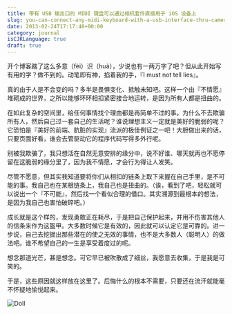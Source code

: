 ```yaml
---
title: 带有 USB 输出口的 MIDI 键盘可以通过相机套件直接用于 iOS 设备上
slug: you-can-connect-any-midi-keyboard-with-a-usb-interface-thru-camera-kit-to-an-ios-device
date: 2013-02-24T17:17:48+00:00
category: journal
isCJKLanguage: true
draft: true
---
```


开个博客踹了这么多意（fèi）识（huà），少说也有一两万字了吧？但从此开始写有用的字？做不到的。动笔即有神，掐着我的手，『I must not tell lies』。

真的由于人是不会变的吗？多半是畏惧变化、抵触未知吧。这样一个由『不情愿』堆砌成的世界，之所以能够环环相扣紧密接合地运转，是因为所有人都是扭曲的。

在如此复杂的空间里，给任何事情找个理由都是再简单不过的事。为什么不去欺骗所有人，然后自己过一套自己的生活呢？谁说理想主义一定就是美好的脆弱的呢？它恐怕是『美好的前端、肮脏的实现』流派的极佳例证之一吧！大胆做出来的话，只要页面好看，谁会去管驱动它的程序代码写得多外行呢。

别被我欺骗了，我只想活在自然无意安排的缘分中，说不好谁、哪天就再也不愿停留在这脆弱的缘分里了，因为我不情愿，才会行为得让人发笑。

尽管不愿意，但其实我知道要将你们从相扣的链条上取下来握在自己手里，是不可能的事。我自己也在某根链条上，我自己也是扭曲的。（诶，看到了吧，轻松就可以说出一个『不可能』，然后找一个看似合理的借口。其实溯源到最根本的想法，是因为我自己也害怕破碎吧。）

成长就是这个样的，发现勇敢正在耗尽，于是把自己保护起来，并用不伤害其他人的信条来作为这盔甲。大多数时候它是有效的，因此就可以认定它是可靠的。进一步说，自己去挖掘出那些潜在的使之无效的事情，也不是大多数人（聪明人）的做法吧。谁不希望自己的一生是享受着度过的呢。

想念那道光芒，甚是想念。可它早已被吹散成了细丝，我愿意去收集，于是我是可笑的。

于是，这些原因就这样放在这里了。后悔什么的根本不需要，只要还在流汗就能毫不怀疑地愉悦起来。

![Doll](/img/IMG_8042.jpg)
